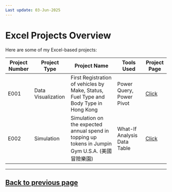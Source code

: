```yaml
---
Last update: 03-Jun-2025
---
```


# Excel Projects Overview

Here are some of my Excel-based projects:

| Project Number | Project Type | Project Name | Tools Used | Project Page |
|----------------|--------------|--------------|------------|------------------|
| E001 | Data Visualization | First Registration of vehicles by Make, Status, Fuel Type and Body Type in Hong Kong | Power Query, Power Pivot | [Click](projects_excel/E001.md) |
| E002 | Simulation | Simulation on the expected annual spend in topping up tokens in Jumpin Gym U.S.A. (美國冒險樂園) | What-If Analysis Data Table | [Click](projects_excel/E002_story.md) |





---
[Back to previous page](index.md)
---
